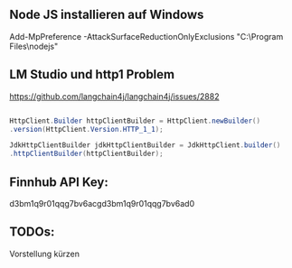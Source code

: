 
Node JS installieren auf Windows
---------------------
Add-MpPreference -AttackSurfaceReductionOnlyExclusions "C:\Program Files\nodejs"


LM Studio und http1 Problem
----------------------

https://github.com/langchain4j/langchain4j/issues/2882

```java

HttpClient.Builder httpClientBuilder = HttpClient.newBuilder()
.version(HttpClient.Version.HTTP_1_1);

JdkHttpClientBuilder jdkHttpClientBuilder = JdkHttpClient.builder()
.httpClientBuilder(httpClientBuilder);
```

Finnhub API Key:
----------
d3bm1q9r01qqg7bv6acgd3bm1q9r01qqg7bv6ad0


TODOs:
------
Vorstellung kürzen




